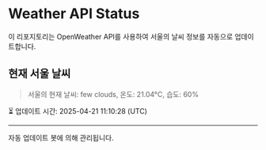 
# Weather API Status

이 리포지토리는 OpenWeather API를 사용하여 서울의 날씨 정보를 자동으로 업데이트합니다.

## 현재 서울 날씨
> 서울의 현재 날씨: few clouds, 온도: 21.04°C, 습도: 60%

⏳ 업데이트 시간: 2025-04-21 11:10:28 (UTC)

---
자동 업데이트 봇에 의해 관리됩니다.
